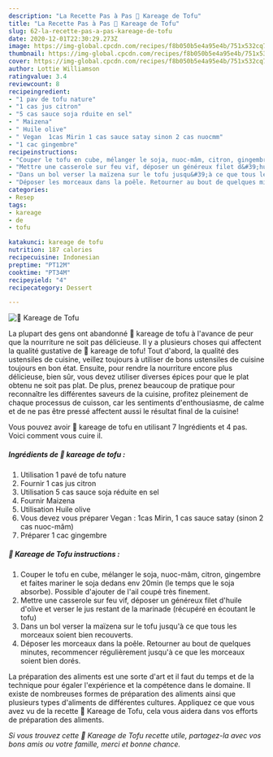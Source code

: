 ```yaml
---
description: "La Recette Pas à Pas 🌺 Kareage de Tofu"
title: "La Recette Pas à Pas 🌺 Kareage de Tofu"
slug: 62-la-recette-pas-a-pas-kareage-de-tofu
date: 2020-12-01T22:30:29.273Z
image: https://img-global.cpcdn.com/recipes/f8b050b5e4a95e4b/751x532cq70/🌺-kareage-de-tofu-photo-principale-de-la-recette.jpg
thumbnail: https://img-global.cpcdn.com/recipes/f8b050b5e4a95e4b/751x532cq70/🌺-kareage-de-tofu-photo-principale-de-la-recette.jpg
cover: https://img-global.cpcdn.com/recipes/f8b050b5e4a95e4b/751x532cq70/🌺-kareage-de-tofu-photo-principale-de-la-recette.jpg
author: Lottie Williamson
ratingvalue: 3.4
reviewcount: 8
recipeingredient:
- "1 pav de tofu nature"
- "1 cas jus citron"
- "5 cas sauce soja rduite en sel"
- " Maizena"
- " Huile olive"
- " Vegan  1cas Mirin 1 cas sauce satay sinon 2 cas nuocmm"
- "1 cac gingembre"
recipeinstructions:
- "Couper le tofu en cube, mélanger le soja, nuoc-mâm, citron, gingembre et faites mariner le soja dedans env 20min (le temps que le soja absorbe). Possible d&#39;ajouter de l&#39;ail coupé très finement."
- "Mettre une casserole sur feu vif, déposer un généreux filet d&#39;huile d&#39;olive et verser le jus restant de la marinade (récupéré en écoutant le tofu)"
- "Dans un bol verser la maïzena sur le tofu jusqu&#39;à ce que tous les morceaux soient bien recouverts."
- "Déposer les morceaux dans la poêle. Retourner au bout de quelques minutes, recommencer régulièrement jusqu&#39;à ce que les morceaux soient bien dorés."
categories:
- Resep
tags:
- kareage
- de
- tofu

katakunci: kareage de tofu 
nutrition: 187 calories
recipecuisine: Indonesian
preptime: "PT12M"
cooktime: "PT34M"
recipeyield: "4"
recipecategory: Dessert

---
```



![🌺 Kareage de Tofu](https://img-global.cpcdn.com/recipes/f8b050b5e4a95e4b/751x532cq70/🌺-kareage-de-tofu-photo-principale-de-la-recette.jpg)

La plupart des gens ont abandonné 🌺 kareage de tofu à l'avance de peur que la nourriture ne soit pas délicieuse. Il y a plusieurs choses qui affectent la qualité gustative de 🌺 kareage de tofu! Tout d'abord, la qualité des ustensiles de cuisine, veillez toujours à utiliser de bons ustensiles de cuisine toujours en bon état. Ensuite, pour rendre la nourriture encore plus délicieuse, bien sûr, vous devez utiliser diverses épices pour que le plat obtenu ne soit pas plat. De plus, prenez beaucoup de pratique pour reconnaître les différentes saveurs de la cuisine, profitez pleinement de chaque processus de cuisson, car les sentiments d'enthousiasme, de calme et de ne pas être pressé affectent aussi le résultat final de la cuisine!

<!--inarticleads1-->

Vous pouvez avoir 🌺 kareage de tofu en utilisant 7 Ingrédients et 4 pas. Voici comment vous cuire il.

##### Ingrédients de 🌺 kareage de tofu :

1. Utilisation 1 pavé de tofu nature
1. Fournir 1 cas jus citron
1. Utilisation 5 cas sauce soja réduite en sel
1. Fournir  Maizena
1. Utilisation  Huile olive
1. Vous devez vous préparer  Vegan : 1cas Mirin, 1 cas sauce satay (sinon 2 cas nuoc-mâm)
1. Préparer 1 cac gingembre




<!--inarticleads2-->

##### 🌺 Kareage de Tofu instructions :

1. Couper le tofu en cube, mélanger le soja, nuoc-mâm, citron, gingembre et faites mariner le soja dedans env 20min (le temps que le soja absorbe). Possible d&#39;ajouter de l&#39;ail coupé très finement.
1. Mettre une casserole sur feu vif, déposer un généreux filet d&#39;huile d&#39;olive et verser le jus restant de la marinade (récupéré en écoutant le tofu)
1. Dans un bol verser la maïzena sur le tofu jusqu&#39;à ce que tous les morceaux soient bien recouverts.
1. Déposer les morceaux dans la poêle. Retourner au bout de quelques minutes, recommencer régulièrement jusqu&#39;à ce que les morceaux soient bien dorés.




<!--inarticleads1-->

<p>
La préparation des aliments est une sorte d'art et il faut du temps et de la technique pour égaler l'expérience et la compétence dans le domaine. Il existe de nombreuses formes de préparation des aliments ainsi que plusieurs types d'aliments de différentes cultures. Appliquez ce que vous avez vu de la recette 🌺 Kareage de Tofu, cela vous aidera dans vos efforts de préparation des aliments.
</p>

<p>
<i>Si vous trouvez cette 🌺 Kareage de Tofu recette utile, partagez-la avec vos bons amis ou votre famille, merci et bonne chance.</i>
</p>
